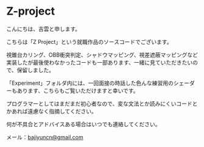 # Z-project

こんにちは、吉雲と申します。

こちらは「Z Project」という就職作品のソースコードでございます。

視錐台カリング、OBB衝突判定、シャドウマッピング、視差遮蔽マッピングなど実装したが最後使わなかったコードも一部あります、一緒に見ていただきたいので、保留しました。

「Experiment」フォルダ内には、一回面接の時話した色んな練習用のシェーダーもあります、こちらもご覧いただけますと幸いです。

プログラマーとしてはまだまだ初心者なので、変な文法とか読みにくいコードとかあれば遠慮なく指摘してください。

何が不具合とアドバイスある場合はいつでも連絡してください。

メール：bajiyuncn@gmail.com

